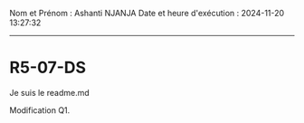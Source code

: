 Nom et Prénom : Ashanti NJANJA
Date et heure d'exécution : 2024-11-20 13:27:32

---

# R5-07-DS
Je suis le readme.md

Modification Q1.
